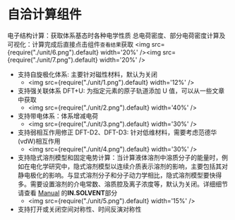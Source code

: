 # 自洽计算组件

电子结构计算：获取体系基态时各种电学性质
总电荷密度、部分电荷密度计算及可视化：计算完成后直接点击组件`查看结果`获取
<img src={require("./unit/6.png").default} width='20%' /><img src={require("./unit/7.png").default} width='20%' />

- 支持自旋极化体系: 主要针对磁性材料，默认为关闭
  - <img src={require("./unit/1.png").default} width='12%' />
- 支持强关联体系 DFT+U: 为指定元素的原子轨道添加 U 值，可以从一些文章中获取
  - <img src={require("./unit/2.png").default} width='40%' />
- 支持带电体系：体系增减电荷
  - <img src={require("./unit/3.png").default} width='30%' />
- 支持弱相互作用修正 DFT-D2、DFT-D3: 针对低维材料，需要考虑范德华(vdW)相互作用
  - <img src={require("./unit/4.png").default} width='30%' />
- 支持隐式溶剂模型和固定电势计算：当计算液体溶剂中溶质分子的能量时，例如在电化学研究中，隐式溶剂模型以连续介质表示溶剂的影响，主要包括其对静电极化的影响。与显式溶剂分子和分子动力学相比，隐式溶剂模型要快得多。需要设置溶剂的介电常数、溶质腔及离子浓度等，默认为关闭。详细细节请查看 [Manual](http://www.pwmat.com/pwmat-resource/Manual_cn.pdf) 的**IN.SOLVENT**部分
  - <img src={require("./unit/5.png").default} width='15%' />
- 支持打开或关闭空间对称性、时间反演对称性

